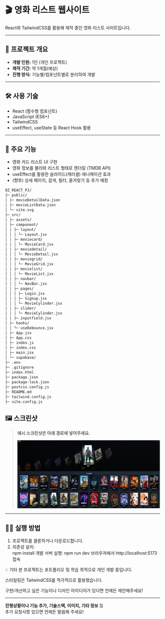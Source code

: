 # 🎬 영화 리스트 웹사이트

React와 TailwindCSS를 활용해 제작 중인 영화 리스트 사이트입니다.

---

## 👤 프로젝트 개요

- **개발 인원:** 1인 (개인 프로젝트)
- **제작 기간:** 약 1개월(예상)
- **진행 방식:** 기능별/컴포넌트별로 분리하여 개발

---

## 🛠️ 사용 기술

- React (함수형 컴포넌트)
- JavaScript (ES6+)
- TailwindCSS
- useEffect, useState 등 React Hook 활용

---

## 📝 주요 기능

- 영화 카드 리스트 UI 구현
- 영화 정보를 불러와 리스트 형태로 렌더링 (TMDB API)
- useEffect를 활용한 슬라이드(캐러셀) 애니메이션 효과
- (향후) 상세 페이지, 검색, 필터, 즐겨찾기 등 추가 예정

```plaintext
OZ_REACT_PJ/
├─ public/
│ ├─ movieDetailData.json
│ ├─ movieListData.json
│ └─ vite.svg
├─ src/
│ ├─ assets/
│ ├─ component/
│ │ ├─ layout/
│ │ │ └─ Layout.jsx
│ │ ├─ moviecard/
│ │ │ └─ MovieCard.jsx
│ │ ├─ moviedetail/
│ │ │ └─ MovieDetail.jsx
│ │ ├─ moviegrid/
│ │ │ └─ MovieGrid.jsx
│ │ ├─ movielist/
│ │ │ └─ MovieList.jsx
│ │ ├─ navbar/
│ │ │ └─ NavBar.jsx
│ │ ├─ pages/
│ │ │ ├─ Login.jsx
│ │ │ ├─ Signup.jsx
│ │ │ └─ MovieCylinder.jsx
│ │ ├─ slider/
│ │ │ └─ MovieCylinder.jsx
│ │ ├─ inputfield.jsx
│ ├─ hooks/
│ │ └─ useDebounce.jsx
│ ├─ App.jsx
│ ├─ App.css
│ ├─ index.js
│ ├─ index.css
│ ├─ main.jsx
│ └─ supabase/
├─ .env
├─ .gitignore
├─ index.html
├─ package.json
├─ package-lock.json
├─ postcss.config.js
├─ README.md
├─ tailwind.config.js
├─ vite.config.js
```

## 🖼️ 스크린샷

> **예시 스크린샷은 아래 경로에 넣어주세요.**
>
> ![메인화면](./1.png)

---

## 🏃‍♂️ 실행 방법

1. 프로젝트를 클론하거나 다운로드합니다.
2. 의존성 설치:  
   npm install
개발 서버 실행:
npm run dev
브라우저에서 http://localhost:5173 접속

💡 기타
본 프로젝트는 포트폴리오 및 학습 목적으로 개인 개발 중입니다.

스타일링은 TailwindCSS를 적극적으로 활용했습니다.

구현/개선하고 싶은 기능이나 디자인 아이디어가 있다면 언제든 제안해주세요!

---

**진행상황이나 기능 추가, 기술스택, 이미지, 기타 정보** 등  
추가 요청사항 있으면 언제든 말씀해 주세요!  
